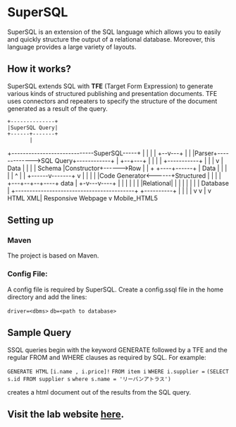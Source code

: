 # SuperSQL
SuperSQL is an extension of the SQL language which allows you to easily and quickly structure the output of a relational database. Moreover, this language provides a large variety of layouts.

## How it works?
SuperSQL extends SQL with __TFE__ (Target Form Expression) to generate various kinds of structured publishing and presentation documents. TFE uses connectors and repeaters to specify the structure of the document generated as a result of the query.

    +--------------+
    |SuperSQL Query|
    +------+-------+
           |
+-----------------------------SuperSQL-----+
|          |                               |
|       +--v---+                           |
|       |Parser+------------->SQL Query+------------+
|       +--+---+                           |        |
|          |              +-----------+    |        |
|          v              |    Data   |    |        |
|        Schema           |Constructor+------>Row   |
|          +              +----+------+    |  Data  |
|          |                   |           |    ^   |
|   +------v-------+           v           |    |   |
|   |Code Generator<------+Structured      |    |   |
|   +---+--+--+----+          data         |  +-v---v----+
|   |   |  |  |                            |  |Relational|
|   |   |  |  |                            |  | Database |
+------------------------------------------+  +----------+
    |   |  |  |
    v   v  |  v
  HTML  XML| Responsive Webpage
           v
          Mobile_HTML5


## Setting up
### Maven
The project is based on Maven.

### Config File:
A config file is required by SuperSQL. Create a config.ssql file in the home directory and add the lines:

`driver=<dbms>`
`db=<path to database>`

## Sample Query
SSQL queries begin with the keyword GENERATE followed by a TFE and the regular FROM and WHERE clauses as required by SQL. For example:

`GENERATE HTML`
`[i.name , i.price]!`
`FROM item i`
`WHERE i.supplier =`
`(SELECT s.id FROM supplier s`
`where s.name = 'リーバンアトラス')`
		
creates a html document out of the results from the SQL query.

## Visit the lab website [here](http://www.db.ics.keio.ac.jp/).